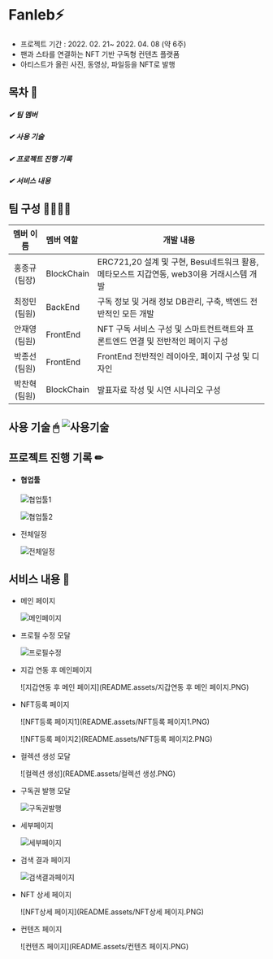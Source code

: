 # Fanleb:zap:

- 프로젝트 기간 : 2022. 02. 21~ 2022. 04. 08 (약 6주)
- 팬과 스타를 연결하는 NFT 기반 구독형 컨텐츠 플랫폼
- 아티스트가 올린 사진, 동영상, 파일등을 NFT로 발행



## 목차 📄 

##### ✔ 팀 멤버

##### ✔ 사용 기술

##### ✔ 프로젝트 진행 기록

##### ✔ 서비스 내용



## 팀 구성 👨‍👩‍👧‍👧 

|   멤버 이름    | 멤버 역할  | 개발 내용                                                    |
| :------------: | :--------- | ------------------------------------------------------------ |
| 홍종규 (팀장)  | BlockChain | ERC721,20 설계 및 구현, Besu네트워크 활용, 메타모스트 지갑연동, web3이용 거래시스템 개발 |
| 최정민 (팀원)  | BackEnd    | 구독 정보 및 거래 정보 DB관리, 구축, 백엔드 전반적인 모든 개발 |
| 안재영  (팀원) | FrontEnd   | NFT 구독 서비스 구성 및 스마트컨트랙트와 프론트엔드 연결 및 전반적인 페이지 구성 |
| 박종선 (팀원)  | FrontEnd   | FrontEnd 전반적인 레이아웃, 페이지 구성 및 디자인            |
| 박찬혁 (팀원)  | BlockChain | 발표자료 작성 및 시연 시나리오 구성                          |





## 사용 기술 🖱 ![사용기술](README.assets/사용기술.PNG)





## 프로젝트 진행 기록 ✏

- #### 협업툴

  ![협업툴1](README.assets/협업툴1.PNG)

  ![협업툴2](README.assets/협업툴2.PNG)

* 전체일정

  ![전체일정](README.assets/전체일정.PNG)

## 서비스 내용 👐

* 메인 페이지

  ![메인페이지](README.assets/메인페이지.PNG)

* 프로필 수정 모달

  ![프로필수정](README.assets/프로필수정.PNG)

* 지갑 연동 후 메인페이지

  ![지갑연동 후 메인 페이지](README.assets/지갑연동 후 메인 페이지.PNG)

* NFT등록 페이지

  ![NFT등록 페이지1](README.assets/NFT등록 페이지1.PNG)

  ![NFT등록 페이지2](README.assets/NFT등록 페이지2.PNG)

* 컬렉션 생성 모달

  ![컬렉션 생성](README.assets/컬렉션 생성.PNG)

* 구독권 발행 모달

  ![구독권발행](README.assets/구독권발행.PNG)

* 세부페이지

  ![세부페이지](README.assets/세부페이지.PNG)

* 검색 결과 페이지

  ![검색결과페이지](README.assets/검색결과페이지.PNG)

* NFT 상세 페이지

  ![NFT상세 페이지](README.assets/NFT상세 페이지.PNG)

* 컨텐츠 페이지

  ![컨텐츠 페이지](README.assets/컨텐츠 페이지.PNG)

